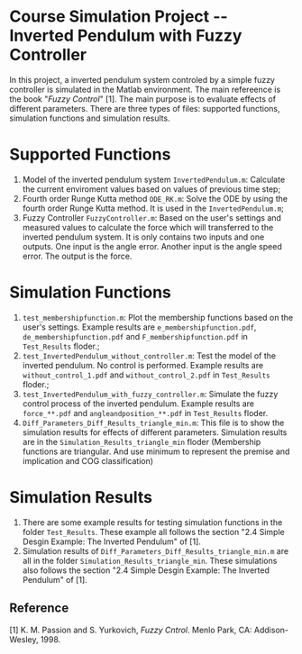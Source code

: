 # Course Simulation Project -- Inverted Pendulum with Fuzzy Controller

In this project, a inverted pendulum system controled by a simple fuzzy controller is simulated in the Matlab environment. The main refereence is the book "*Fuzzy Control*" [1]. The main purpose is to evaluate effects of different parameters. There are three types of files: supported functions, simulation functions and simulation results.

# Supported Functions

1. Model of the inverted pendulum system `InvertedPendulum.m`: Calculate the current enviroment values based on values of previous time step;
2. Fourth order Runge Kutta method `ODE_RK.m`: Solve the ODE by using the fourth order Runge Kutta method. It is used in the `InvertedPendulum.m`;
3. Fuzzy Controller `FuzzyController.m`: Based on the user's settings and measured values to calculate the force which will transferred to the inverted pendulum system. It is only contains two inputs and one outputs. One input is the angle error. Another input is the angle speed error. The output is the force.

# Simulation Functions

1. `test_membershipfunction.m`: Plot the membership functions based on the user's settings. Example results are `e_membershipfunction.pdf`, `de_membershipfunction.pdf` and `F_membershipfunction.pdf` in `Test_Results` floder.;
2. `test_InvertedPendulum_without_controller.m`: Test the model of the inverted pendulum. No control is performed. Example results are `without_control_1.pdf` and `without_control_2.pdf` in `Test_Results` floder.;
3. `test_InvertedPendulum_with_fuzzy_controller.m`: Simulate the fuzzy control process of the inverted pendulum. Example results are `force_**.pdf` and `angleandposition_**.pdf` in `Test_Results` floder.
4. `Diff_Parameters_Diff_Results_triangle_min.m`: This file is to show the simulation results for effects of different parameters. Simulation results are in the `Simulation_Results_triangle_min` floder (Membership functions are triangular. And use minimum to represent the premise and implication and COG classification)

# Simulation Results

1. There are some example results for testing simulation functions in the folder `Test_Results`. These example all follows the section "2.4 Simple Desgin Example: The Inverted Pendulum" of [1].
2. Simulation results of `Diff_Parameters_Diff_Results_triangle_min.m` are all in the folder `Simulation_Results_triangle_min`. These simulations also follows the section "2.4 Simple Desgin Example: The Inverted Pendulum" of [1].

## Reference

[1] K. M. Passion and S. Yurkovich, *Fuzzy Cntrol*. Menlo Park, CA: Addison-Wesley, 1998.
